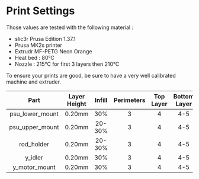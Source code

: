 # Print Settings

Those values are tested with the following material : 
* slic3r Prusa Edition 1.37.1
* Prusa MK2s printer
* Extrudr MF-PETG Neon Orange
* Heat bed : 80°C
* Nozzle : 215°C for first 3 layers then 210°C

To ensure your prints are good, be sure to have a very well calibrated machine and extruder.

| Part | Layer Height | Infill | Perimeters | Top Layer | Bottom Layer |
|:----:|:----:|:----:|:----:|:----:|:----:|
| psu_lower_mount | 0.20mm | 30% | 3 | 4 | 4-5 |
| psu_upper_mount | 0.20mm | 20-30% | 3 | 4 | 4-5 |
| rod_holder | 0.20mm | 20-30% | 3 | 4 | 4-5 |
| y_idler | 0.20mm | 30% | 3 | 4 | 4-5 |
| y_motor_mount | 0.20mm | 30% | 3 | 4 | 4-5 |

